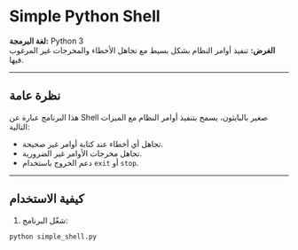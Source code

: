# Simple Python Shell

**لغة البرمجة:** Python 3  
**الغرض:** تنفيذ أوامر النظام بشكل بسيط مع تجاهل الأخطاء والمخرجات غير المرغوب فيها.

---

## نظرة عامة
هذا البرنامج عبارة عن Shell صغير بالبايثون، يسمح بتنفيذ أوامر النظام مع الميزات التالية:

- تجاهل أي أخطاء عند كتابة أوامر غير صحيحة.  
- تجاهل مخرجات الأوامر غير الضرورية.  
- دعم الخروج باستخدام `exit` أو `stop`.  

---

## كيفية الاستخدام

1. شغّل البرنامج:

```bash
python simple_shell.py
